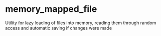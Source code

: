 # memory_mapped_file
Utility for lazy loading of files into memory, reading them through random access and automatic saving if changes were made
